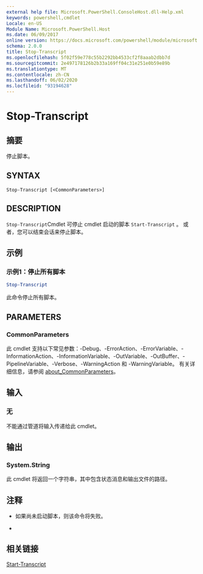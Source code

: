 ```yaml
---
external help file: Microsoft.PowerShell.ConsoleHost.dll-Help.xml
keywords: powershell,cmdlet
Locale: en-US
Module Name: Microsoft.PowerShell.Host
ms.date: 06/09/2017
online version: https://docs.microsoft.com/powershell/module/microsoft.powershell.host/stop-transcript?view=powershell-6&WT.mc_id=ps-gethelp
schema: 2.0.0
title: Stop-Transcript
ms.openlocfilehash: 5f02f59e778c55b2292bb4533cf2f8aaab2dbb7d
ms.sourcegitcommit: 2e497178126b2b33a169ff04c31e251e0b59e89b
ms.translationtype: MT
ms.contentlocale: zh-CN
ms.lasthandoff: 06/02/2020
ms.locfileid: "93194628"
---
```

# Stop-Transcript

## 摘要
停止脚本。

## SYNTAX

```
Stop-Transcript [<CommonParameters>]
```

## DESCRIPTION

`Stop-Transcript`Cmdlet 可停止 cmdlet 启动的脚本 `Start-Transcript` 。
或者，您可以结束会话来停止脚本。

## 示例

### 示例1：停止所有脚本

```powershell
Stop-Transcript
```

此命令停止所有脚本。

## PARAMETERS

### CommonParameters

此 cmdlet 支持以下常见参数：-Debug、-ErrorAction、-ErrorVariable、-InformationAction、-InformationVariable、-OutVariable、-OutBuffer、-PipelineVariable、-Verbose、-WarningAction 和 -WarningVariable。 有关详细信息，请参阅 [about_CommonParameters](https://go.microsoft.com/fwlink/?LinkID=113216)。

## 输入

### 无

不能通过管道将输入传递给此 cmdlet。

## 输出

### System.String

此 cmdlet 将返回一个字符串，其中包含状态消息和输出文件的路径。

## 注释

* 如果尚未启动脚本，则该命令将失败。

*

## 相关链接

[Start-Transcript](Start-Transcript.md)
